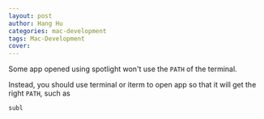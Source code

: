 ```yaml
---
layout: post
author: Hang Hu
categories: mac-development
tags: Mac-Development 
cover: 
---
```


Some app opened using spotlight won't use the `PATH` of the terminal.

Instead, you should use terminal or iterm to open app so that it will get the right `PATH`, such as

```
subl
```

